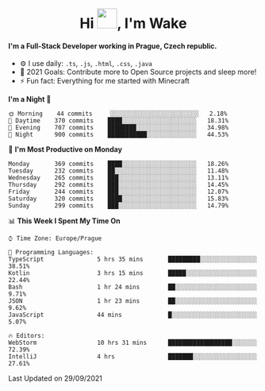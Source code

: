 <h1 align="center">Hi <img src="https://raw.githubusercontent.com/MrWakeCZ/MrWakeCZ/master/Hi.gif" width="40px" />, I'm Wake</h1>

#### I'm a Full-Stack Developer working in Prague, Czech republic.
- ⚙️ I use daily: `.ts`, `.js`, `.html`, `.css`, `.java`
- 🥅 2021 Goals: Contribute more to Open Source projects and sleep more!
- ⚡ Fun fact: Everything for me started with Minecraft

<!--START_SECTION:waka-->
**I'm a Night 🦉** 

```text
🌞 Morning    44 commits     ░░░░░░░░░░░░░░░░░░░░░░░░░   2.18% 
🌆 Daytime    370 commits    ████░░░░░░░░░░░░░░░░░░░░░   18.31% 
🌃 Evening    707 commits    ████████░░░░░░░░░░░░░░░░░   34.98% 
🌙 Night      900 commits    ███████████░░░░░░░░░░░░░░   44.53%

```
📅 **I'm Most Productive on Monday** 

```text
Monday       369 commits    ████░░░░░░░░░░░░░░░░░░░░░   18.26% 
Tuesday      232 commits    ██░░░░░░░░░░░░░░░░░░░░░░░   11.48% 
Wednesday    265 commits    ███░░░░░░░░░░░░░░░░░░░░░░   13.11% 
Thursday     292 commits    ███░░░░░░░░░░░░░░░░░░░░░░   14.45% 
Friday       244 commits    ███░░░░░░░░░░░░░░░░░░░░░░   12.07% 
Saturday     320 commits    ████░░░░░░░░░░░░░░░░░░░░░   15.83% 
Sunday       299 commits    ███░░░░░░░░░░░░░░░░░░░░░░   14.79%

```


📊 **This Week I Spent My Time On** 

```text
⌚︎ Time Zone: Europe/Prague

💬 Programming Languages: 
TypeScript               5 hrs 35 mins       █████████░░░░░░░░░░░░░░░░   38.51% 
Kotlin                   3 hrs 15 mins       █████░░░░░░░░░░░░░░░░░░░░   22.44% 
Bash                     1 hr 24 mins        ██░░░░░░░░░░░░░░░░░░░░░░░   9.71% 
JSON                     1 hr 23 mins        ██░░░░░░░░░░░░░░░░░░░░░░░   9.62% 
JavaScript               44 mins             █░░░░░░░░░░░░░░░░░░░░░░░░   5.07%

🔥 Editors: 
WebStorm                 10 hrs 31 mins      ██████████████████░░░░░░░   72.39% 
IntelliJ                 4 hrs               ███████░░░░░░░░░░░░░░░░░░   27.61%

```


 Last Updated on 29/09/2021
<!--END_SECTION:waka-->
